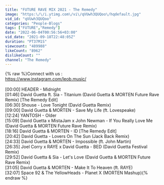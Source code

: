 ```yaml
---
title: "FUTURE RAVE MIX 2021 - The Remedy"
image: "https:\/\/i.ytimg.com\/vi\/qVUwh3QUQoo\/hqdefault.jpg"
vid_id: "qVUwh3QUQoo"
categories: "People-Blogs"
tags: ["FUTURE","Remedy"]
date: "2022-06-04T00:56:56+03:00"
vid_date: "2021-09-18T22:48:05Z"
duration: "PT37M1S"
viewcount: "489988"
likeCount: "8962"
dislikeCount: ""
channel: "The Remedy"
---
```

{% raw %}Connect with us : <br /><a rel="nofollow" target="blank" href="https://www.instagram.com/leob.music/">https://www.instagram.com/leob.music/</a><br /><br />[00:00]  HEADER - Midnight <br />[01:46]  David Guetta ft. Sia - Titanium (David Guetta &amp; MORTEN Future Rave Remix) [The Remedy Edit]<br />[06:30]  Shouse - Love Tonight (David Guetta Remix)<br />[09:00]  David Guetta &amp; MORTEN - Save My Life (ft. Lovespeake)<br />[12:24]  YANTOSH - Older <br />[15:09]   David Guetta x MistaJam x John Newman - If You Really Love Me (David Guetta &amp; MORTEN Future Rave Remix)<br />[18:16]  David Guetta &amp; MORTEN - ID [The Remedy Edit]<br />[20:42]  David Guetta - Lovers On The Sun (Jack Back Remix)<br />[24:33]  David Guetta &amp; MORTEN - Impossible (ft. John Martin)<br />[26:35]  Joel Corry x RAYE x David Guetta - BED (David Guetta Festival Remix)<br />[29:52]  David Guetta &amp; Sia - Let's Love (David Guetta &amp; MORTEN Future Rave Remix)<br />[31:05]  David Guetta &amp; MORTEN - Make It To Heaven (ft. RAYE)<br />[32:07]  Space 92 &amp; The YellowHeads - Planet X (MORTEN Mashup){% endraw %}
